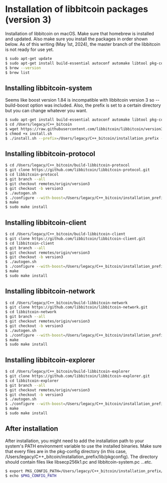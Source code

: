 # Installation of libbitcoin packages (version 3)
Installation of libbitcoin on macOS. Make sure that homebrew is installed and updated.
Also make sure you install the packages in order shown below. 
As of this writing (May 1st, 2024), the master branch of the libbitcoin is not ready for use yet.

```bash
$ sudo apt-get update
$ sudo apt-get install build-essential autoconf automake libtool pkg-config git
$ brew --version
$ brew list
```

## Installing libbitcoin-system
Seems like boost version 1.84 is incompatible with libbitcoin version 3 so --build-boost option was included.
Also, the prefix is set to a certain directory but you can change whatever you want.
```bash
$ sudo apt-get install build-essential autoconf automake libtool pkg-config git
$ cd /Users/legacy/C++_bitcoin
$ wget https://raw.githubusercontent.com/libbitcoin/libbitcoin/version3/install.sh
$ chmod +x install.sh
$ ./install.sh --prefix=/Users/legacy/C++_bitcoin/installation_prefix --build-boost --disable-shared
```

## Installing libbitcoin-protocol
```bash
$ cd /Users/legacy/C++_bitcoin/build-libbitcoin-protocol
$ git clone https://github.com/libbitcoin/libbitcoin-protocol.git
$ cd libbitcoin-protocol
$ git branch --all
$ git checkout remotes/origin/version3
$ git checkout -b version3
$ ./autogen.sh
$ ./configure --with-boost=/Users/legacy/C++_bitcoin/installation_prefix/include --with-boost-libdir=/Users/legacy/C++_bitcoin/installation_prefix/lib LDFLAGS="-L/Users/legacy/C++_bitcoin/installation_prefix/lib" CPPFLAGS="-I/Users/legacy/C++_bitcoin/installation_prefix/include" --prefix=/Users/legacy/C++_bitcoin/installation_prefix
$ make
$ sudo make install
```

## Installing libbitcoin-client
```bash
$ cd /Users/legacy/C++_bitcoin/build-libbitcoin-client
$ git clone https://github.com/libbitcoin/libbitcoin-client.git
$ cd libbitcoin-client
$ git branch --all
$ git checkout remotes/origin/version3
$ git checkout -b version3
$ ./autogen.sh
$ ./configure --with-boost=/Users/legacy/C++_bitcoin/installation_prefix/include --with-boost-libdir=/Users/legacy/C++_bitcoin/installation_prefix/lib LDFLAGS="-L/Users/legacy/C++_bitcoin/installation_prefix/lib" CPPFLAGS="-I/Users/legacy/C++_bitcoin/installation_prefix/include" --prefix=/Users/legacy/C++_bitcoin/installation_prefix
$ make
$ sudo make install
```

## Installing libbitcoin-network
```bash
$ cd /Users/legacy/C++_bitcoin/build-libbitcoin-network
$ git clone https://github.com/libbitcoin/libbitcoin-network.git
$ cd libbitcoin-network
$ git branch --all
$ git checkout remotes/origin/version3
$ git checkout -b version3
$ ./autogen.sh
$ ./configure --with-boost=/Users/legacy/C++_bitcoin/installation_prefix/include --with-boost-libdir=/Users/legacy/C++_bitcoin/installation_prefix/lib LDFLAGS="-L/Users/legacy/C++_bitcoin/installation_prefix/lib" CPPFLAGS="-I/Users/legacy/C++_bitcoin/installation_prefix/include" --prefix=/Users/legacy/C++_bitcoin/installation_prefix
$ make
$ sudo make install
```

## Installing libbitcoin-explorer
```bash
$ cd /Users/legacy/C++_bitcoin/build-libbitcoin-explorer
$ git clone https://github.com/libbitcoin/libbitcoin-explorer.git
$ cd libbitcoin-explorer
$ git branch --all
$ git checkout remotes/origin/version3
$ git checkout -b version3
$ ./autogen.sh
$ ./configure --with-boost=/Users/legacy/C++_bitcoin/installation_prefix/include --with-boost-libdir=/Users/legacy/C++_bitcoin/installation_prefix/lib LDFLAGS="-L/Users/legacy/C++_bitcoin/installation_prefix/lib" CPPFLAGS="-I/Users/legacy/C++_bitcoin/installation_prefix/include" --prefix=/Users/legacy/C++_bitcoin/installation_prefix
$ make
$ sudo make install
```

## After installation
After installation, you might need to add the installation path to your system's PATH environment variable to use the installed binaries.
Make sure that every files are in the pkg-config directory (in this case, /Users/legacy/C++_bitcoin/installation_prefix/lib/pkgconfig).
The directory should contain files like libsecp256k1.pc and libbitcoin-system.pc ...etc.

```bash
$ export PKG_CONFIG_PATH=/Users/legacy/C++_bitcoin/installation_prefix/lib/pkgconfig:$PKG_CONFIG_PATH
$ echo $PKG_CONFIG_PATH
```
